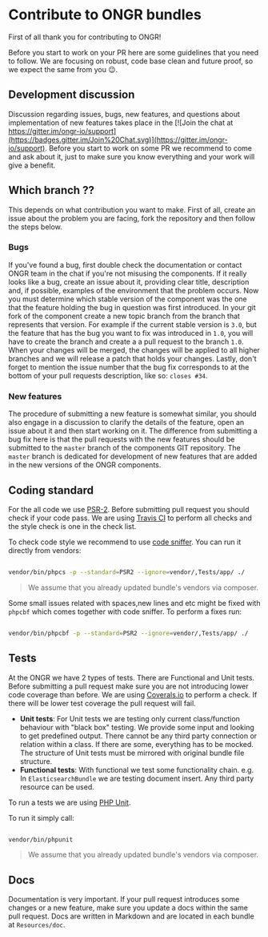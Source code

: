 # Contribute to ONGR bundles

First of all thank you for contributing to ONGR!

Before you start to work on your PR here are some guidelines that you need to follow. 
We are focusing on robust, code base clean and future proof, so we expect the same from you :wink:.


## Development discussion

Discussion regarding issues, bugs, new features, and questions about implementation of new features takes place in the 
[![Join the chat at https://gitter.im/ongr-io/support](https://badges.gitter.im/Join%20Chat.svg)](https://gitter.im/ongr-io/support).
 Before you start to work on some PR we recommend to come and ask about it, just to make sure you know everything and your work will give a benefit.


## Which branch ??

This depends on what contribution you want to make. First of all, create an issue about the problem you are facing, fork the repository and then follow the steps below.

### Bugs

If you've found a bug, first double check the documentation or contact ONGR team in the chat if you're not misusing the components.
 If it really looks like a bug, create an issue about it, providing clear title, description and, if possible, examples of the environment that the problem occurs.
 Now you must determine which stable version of the component was the one that the feature holding the bug in question was first introduced.
 In your git fork of the component create a new topic branch from the branch that represents that version. For example if the current stable
 version is `3.0`, but the feature that has the bug you want to fix was introduced in `1.0`, you will have to create the branch and create a a pull request
 to the branch `1.0`. When your changes will be merged, the changes will be applied to all higher branches and we will release a patch that holds your changes.
 Lastly, don't forget to mention the issue number that the bug fix corresponds to at the bottom of your pull requests description, like so: `closes #34`.

### New features

The procedure of submitting a new feature is somewhat similar, you should also engage in a discussion to clarify the details of the feature, open an issue about it
 and then start working on it. The difference from submitting a bug fix here is that the pull requests with the new features should be submitted to the `master` branch
 of the components GIT repository. The `master` branch is dedicated for development of new features that are added in the new versions of the ONGR components.


## Coding standard

For the all code we use [PSR-2](http://www.php-fig.org/psr/psr-2/). Before submitting pull request you should check if your code pass.
We are using [Travis CI](https://travis-ci.org) to perform all checks and the style check is one in the check list.
 
To check code style we recommend to use [code sniffer](https://github.com/squizlabs/PHP_CodeSniffer). You can run it directly from vendors:

```bash

vendor/bin/phpcs -p --standard=PSR2 --ignore=vendor/,Tests/app/ ./

```

> We assume that you already updated bundle's vendors via composer.


Some small issues related with spaces,new lines and etc might be fixed with `phpcbf` which comes together with code sniffer. To perform a fixes run:

```bash

vendor/bin/phpcbf -p --standard=PSR2 --ignore=vendor/,Tests/app/ ./

```


## Tests

At the ONGR we have 2 types of tests. There are Functional and Unit tests. Before submitting a pull request make sure you are not
 introducing lower code coverage than before. We are using [Coverals.io](https://coveralls.io) to perform a check. If there will be lower
 test coverage the pull request will fail.
 
* **Unit tests**: For Unit tests we are testing only current class/function behaviour with "black box" testing. We provide some input and 
 looking to get predefined output. There cannot be any third party connection or relation within a class. If there are some, everything has to be mocked.
 The structure of Unit tests must be mirrored with original bundle file structure.
* **Functional tests**: With functional we test some functionality chain. e.g. In `ElasticsearchBundle` we are testing document insert. Any third party resource can be used.

To run a tests we are using [PHP Unit](https://github.com/sebastianbergmann/phpunit).

To run it simply call: 

```bash

vendor/bin/phpunit

```

> We assume that you already updated bundle's vendors via composer.


## Docs

Documentation is very important. If your pull request introduces some changes or a new feature, make sure you update a docs within the same pull request.
Docs are written in Markdown and are located in each bundle at `Resources/doc`. 
